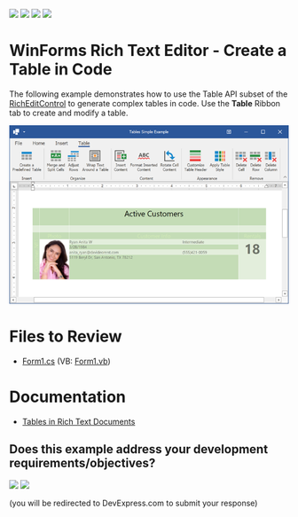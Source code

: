 <!-- default badges list -->
![](https://img.shields.io/endpoint?url=https://codecentral.devexpress.com/api/v1/VersionRange/128612039/24.2.1%2B)
[![](https://img.shields.io/badge/Open_in_DevExpress_Support_Center-FF7200?style=flat-square&logo=DevExpress&logoColor=white)](https://supportcenter.devexpress.com/ticket/details/T472346)
[![](https://img.shields.io/badge/📖_How_to_use_DevExpress_Examples-e9f6fc?style=flat-square)](https://docs.devexpress.com/GeneralInformation/403183)
[![](https://img.shields.io/badge/💬_Leave_Feedback-feecdd?style=flat-square)](#does-this-example-address-your-development-requirementsobjectives)
<!-- default badges end -->
# WinForms Rich Text Editor - Create a Table in Code

The following example demonstrates how to use the Table API subset of the [RichEditControl](https://docs.devexpress.com/WindowsForms/DevExpress.XtraRichEdit.RichEditControl) to generate complex tables in code. Use the **Table** Ribbon tab to create and modify a table.

![table result](./media/image.png)

# Files to Review

* [Form1.cs](./CS/TablesSimpleExample/Form1.cs) (VB: [Form1.vb](./VB/TablesSimpleExample/Form1.vb))

# Documentation

* [Tables in Rich Text Documents](https://docs.devexpress.com/WindowsForms/8306/controls-and-libraries/rich-text-editor/rich-edit-control-document/tables)
<!-- feedback -->
## Does this example address your development requirements/objectives?

[<img src="https://www.devexpress.com/support/examples/i/yes-button.svg"/>](https://www.devexpress.com/support/examples/survey.xml?utm_source=github&utm_campaign=winforms-richedit-tables-simple-example&~~~was_helpful=yes) [<img src="https://www.devexpress.com/support/examples/i/no-button.svg"/>](https://www.devexpress.com/support/examples/survey.xml?utm_source=github&utm_campaign=winforms-richedit-tables-simple-example&~~~was_helpful=no)

(you will be redirected to DevExpress.com to submit your response)
<!-- feedback end -->
